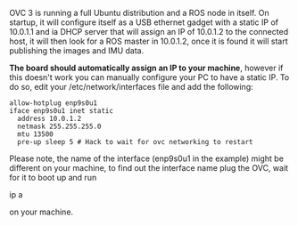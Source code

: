 OVC 3 is running a full Ubuntu distribution and a ROS node in itself.
On startup, it will configure itself as a USB ethernet gadget with a static IP of 10.0.1.1 and ia DHCP server that will assign an IP of 10.0.1.2 to the connected host, it will then look for a ROS master in 10.0.1.2, once it is found it will start publishing the images and IMU data.

**The board should automatically assign an IP to your machine**, however if this doesn't work you can manually configure your PC to have a static IP.
To do so, edit your /etc/network/interfaces file and add the following:

~~~~
allow-hotplug enp9s0u1
iface enp9s0u1 inet static
  address 10.0.1.2
  netmask 255.255.255.0
  mtu 13500
  pre-up sleep 5 # Hack to wait for ovc networking to restart
~~~~

Please note, the name of the interface (enp9s0u1 in the example) might be different on your machine, to find out the interface name plug the OVC, wait for it to boot up and run

ip a

on your machine.

